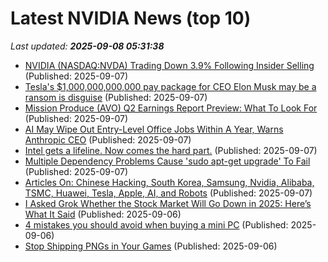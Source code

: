 # Latest NVIDIA News (top 10)
_Last updated: **2025-09-08 05:31:38**_

- [NVIDIA (NASDAQ:NVDA) Trading Down 3.9% Following Insider Selling](https://www.etfdailynews.com/2025/09/07/nvidia-nasdaqnvda-trading-down-3-9-following-insider-selling/) (Published: 2025-09-07)
- [Tesla's $1,000,000,000,000 pay package for CEO Elon Musk may be a ransom is disguise](https://economictimes.indiatimes.com/news/international/business/teslas-1000000000000-pay-package-for-ceo-elon-musk-may-actually-be-a-ransom/articleshow/123743205.cms) (Published: 2025-09-07)
- [Mission Produce (AVO) Q2 Earnings Report Preview: What To Look For](https://finance.yahoo.com/news/mission-produce-avo-q2-earnings-030048257.html) (Published: 2025-09-07)
- [AI May Wipe Out Entry-Level Office Jobs Within A Year, Warns Anthropic CEO](https://www.news18.com/tech/ai-may-wipe-out-entry-level-office-jobs-within-a-year-warns-anthropic-ceo-9554646.html) (Published: 2025-09-07)
- [Intel gets a lifeline. Now comes the hard part.](https://www.livemint.com/companies/news/intel-us-government-stake-softbank-investment-challenges-11757068774704.html) (Published: 2025-09-07)
- [Multiple Dependency Problems Cause 'sudo apt-get upgrade' To Fail](https://askubuntu.com/questions/1555635/multiple-dependency-problems-cause-sudo-apt-get-upgrade-to-fail) (Published: 2025-09-07)
- [Articles On: Chinese Hacking, South Korea, Samsung, Nvidia, Alibaba, TSMC, Huawei, Tesla, Apple, AI, and Robots](https://www.hoover.org/research/articles-chinese-hacking-south-korea-samsung-nvidia-alibaba-tsmc-huawei-tesla-apple-ai-and) (Published: 2025-09-07)
- [I Asked Grok Whether the Stock Market Will Go Down in 2025: Here’s What It Said](https://finance.yahoo.com/news/asked-grok-whether-stock-market-221512611.html) (Published: 2025-09-06)
- [4 mistakes you should avoid when buying a mini PC](https://www.xda-developers.com/4-mistakes-to-avoid-when-buying-a-mini-pc/) (Published: 2025-09-06)
- [Stop Shipping PNGs in Your Games](https://gamesbymason.com/blog/2025/stop-shipping-pngs/) (Published: 2025-09-06)
